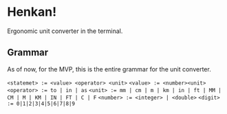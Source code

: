 # Henkan!

Ergonomic unit converter in the terminal.

## Grammar

As of now, for the MVP, this is the entire grammar for the unit converter.

`<statemet> := <value> <operator> <unit>`
`<value> := <number><unit>`
`<operator> := to | in | as`
`<unit> := mm | cm | m | km | in | ft | MM | CM | M | KM | IN | FT | C | F`
`<number> := <integer> | <double>`
`<digit> := 0|1|2|3|4|5|6|7|8|9`
